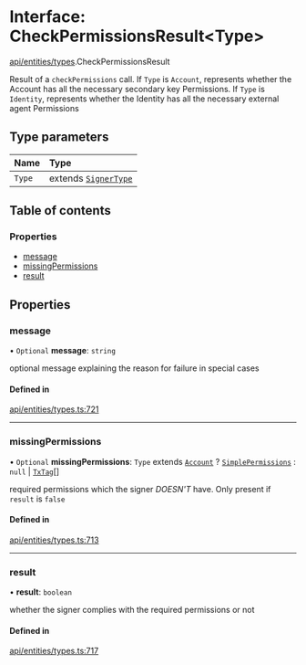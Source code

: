 # Interface: CheckPermissionsResult\<Type\>

[api/entities/types](../wiki/api.entities.types).CheckPermissionsResult

Result of a `checkPermissions` call. If `Type` is `Account`, represents whether the Account
  has all the necessary secondary key Permissions. If `Type` is `Identity`, represents whether the
  Identity has all the necessary external agent Permissions

## Type parameters

| Name | Type |
| :------ | :------ |
| `Type` | extends [`SignerType`](../wiki/api.entities.types.SignerType) |

## Table of contents

### Properties

- [message](../wiki/api.entities.types.CheckPermissionsResult#message)
- [missingPermissions](../wiki/api.entities.types.CheckPermissionsResult#missingpermissions)
- [result](../wiki/api.entities.types.CheckPermissionsResult#result)

## Properties

### message

• `Optional` **message**: `string`

optional message explaining the reason for failure in special cases

#### Defined in

[api/entities/types.ts:721](https://github.com/PolymeshAssociation/polymesh-sdk/blob/fe2e6dd1/src/api/entities/types.ts#L721)

___

### missingPermissions

• `Optional` **missingPermissions**: `Type` extends [`Account`](../wiki/api.entities.types.SignerType#account) ? [`SimplePermissions`](../wiki/api.entities.types.SimplePermissions) : ``null`` \| [`TxTag`](../wiki/generated.types#txtag)[]

required permissions which the signer *DOESN'T* have. Only present if `result` is `false`

#### Defined in

[api/entities/types.ts:713](https://github.com/PolymeshAssociation/polymesh-sdk/blob/fe2e6dd1/src/api/entities/types.ts#L713)

___

### result

• **result**: `boolean`

whether the signer complies with the required permissions or not

#### Defined in

[api/entities/types.ts:717](https://github.com/PolymeshAssociation/polymesh-sdk/blob/fe2e6dd1/src/api/entities/types.ts#L717)
